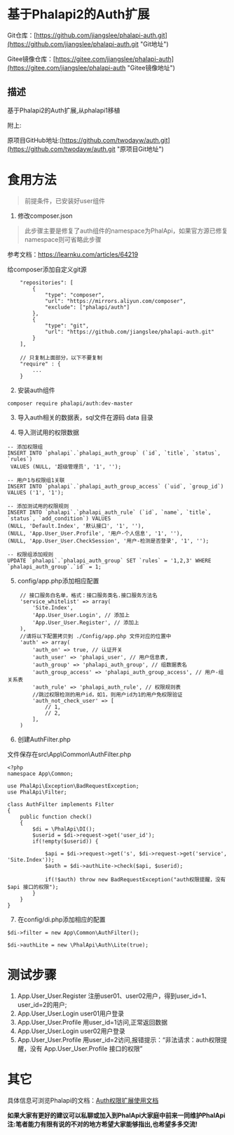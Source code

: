 
# 基于Phalapi2的Auth扩展

Git仓库：[https://github.com/jiangslee/phalapi-auth.git](https://github.com/jiangslee/phalapi-auth.git "Git地址")

Gitee镜像仓库：[https://gitee.com/jiangslee/phalapi-auth](https://gitee.com/jiangslee/phalapi-auth "Gitee镜像地址")

## 描述

基于Phalapi2的Auth扩展,从phalapi1移植

附上:

原项目GitHub地址:[https://github.com/twodayw/auth.git](https://github.com/twodayw/auth.git "原项目Git地址")

# 食用方法

> 前提条件，已安装好user组件

1. 修改composer.json

> 此步骤主要是修复了auth组件的namespace为PhalApi，如果官方源已修复namespace则可省略此步骤

参考文档：https://learnku.com/articles/64219

给composer添加自定义git源
```
	"repositories": [
		{
			"type": "composer",
			"url": "https://mirrors.aliyun.com/composer",
			"exclude": ["phalapi/auth"]
		},
		{
			"type": "git",
			"url": "https://github.com/jiangslee/phalapi-auth.git"
		}
	],

    // 只复制上面部分，以下不要复制
	"require" : {
        ...
    }
```

2. 安装auth组件

```
composer require phalapi/auth:dev-master
```

3. 导入auth相关的数据表，sql文件在源码 data 目录

4. 导入测试用的权限数据
```
-- 添加权限组
INSERT INTO `phalapi`.`phalapi_auth_group` (`id`, `title`, `status`, `rules`)
 VALUES (NULL, '超级管理员', '1', '');

-- 用户1与权限组1关联
INSERT INTO `phalapi`.`phalapi_auth_group_access` (`uid`, `group_id`) VALUES ('1', '1');

-- 添加测试用的权限规则
INSERT INTO `phalapi`.`phalapi_auth_rule` (`id`, `name`, `title`, `status`, `add_condition`) VALUES 
(NULL, 'Default.Index', '默认接口', '1', ''),
(NULL, 'App.User_User.Profile', '用户-个人信息', '1', ''),
(NULL, 'App.User_User.CheckSession', '用户-检测是否登录', '1', '');

-- 权限组添加规则
UPDATE `phalapi`.`phalapi_auth_group` SET `rules` = '1,2,3' WHERE `phalapi_auth_group`.`id` = 1;
```

5. config/app.php添加相应配置

```
    // 接口服务白名单，格式：接口服务类名.接口服务方法名
    'service_whitelist' => array(
        'Site.Index',
        'App.User_User.Login', // 添加上
        'App.User_User.Register', // 添加上
    ),
    //请将以下配置拷贝到 ./Config/app.php 文件对应的位置中
    'auth' => array(
        'auth_on' => true, // 认证开关
        'auth_user' => 'phalapi_user', // 用户信息表,
        'auth_group' => 'phalapi_auth_group', // 组数据表名
        'auth_group_access' => 'phalapi_auth_group_access', // 用户-组关系表
        'auth_rule' => 'phalapi_auth_rule', // 权限规则表
        //跳过权限检测的用户id，如1，则用户id为1的用户免权限验证
        'auth_not_check_user' => [
            // 1,
            // 2,
        ], 
    )
```

6. 创建AuthFilter.php

文件保存在src\App\Common\AuthFilter.php

```
<?php
namespace App\Common;

use PhalApi\Exception\BadRequestException;
use PhalApi\Filter;

class AuthFilter implements Filter 
{
    public function check()
    {
        $di = \PhalApi\DI();
        $userid = $di->request->get('user_id');
        if(!empty($userid)) {

            $api = $di->request->get('s', $di->request->get('service', 'Site.Index'));
            $auth = $di->authLite->check($api, $userid);
    
            if(!$auth) throw new BadRequestException("auth权限提醒，没有 $api 接口的权限");
        }
    }
}
```


7. 在config/di.php添加相应的配置

```
$di->filter = new App\Common\AuthFilter();

$di->authLite = new \PhalApi\Auth\Lite(true);
```

# 测试步骤
1. App.User_User.Register 注册user01、user02用户，得到user_id=1、user_id=2的用户;
2. App.User_User.Login user01用户登录
3. App.User_User.Profile 用user_id=1访问,正常返回数据
4. App.User_User.Login user02用户登录
3. App.User_User.Profile 用user_id=2访问,报错提示：“非法请求：auth权限提醒，没有 App.User_User.Profile 接口的权限”


# 其它
具体信息可浏览Phalapi的文档：[Auth权限扩展使用文档](https://gitee.com/dogstar/PhalApi-Library/wikis/Auth-权限扩展使用文档 "Auth权限扩展使用文档")


**如果大家有更好的建议可以私聊或加入到PhalApi大家庭中前来一同维护PhalApi**
**注:笔者能力有限有说的不对的地方希望大家能够指出,也希望多多交流!**
